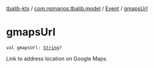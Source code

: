 [tbalib-ktx](../../index.md) / [com.npmanos.tbalib.model](../index.md) / [Event](index.md) / [gmapsUrl](./gmaps-url.md)

# gmapsUrl

`val gmapsUrl: `[`String`](https://kotlinlang.org/api/latest/jvm/stdlib/kotlin/-string/index.html)`?`

Link to address location on Google Maps.

